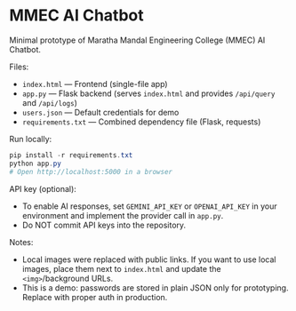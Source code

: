 # MMEC AI Chatbot

Minimal prototype of Maratha Mandal Engineering College (MMEC) AI Chatbot.

Files:
- `index.html` — Frontend (single-file app)
- `app.py` — Flask backend (serves `index.html` and provides `/api/query` and `/api/logs`)
- `users.json` — Default credentials for demo
- `requirements.txt` — Combined dependency file (Flask, requests)

Run locally:

```powershell
pip install -r requirements.txt
python app.py
# Open http://localhost:5000 in a browser
```

API key (optional):
- To enable AI responses, set `GEMINI_API_KEY` or `OPENAI_API_KEY` in your environment and implement the provider call in `app.py`.
- Do NOT commit API keys into the repository.

Notes:
- Local images were replaced with public links. If you want to use local images, place them next to `index.html` and update the `<img>`/background URLs.
- This is a demo: passwords are stored in plain JSON only for prototyping. Replace with proper auth in production.


